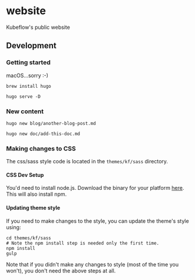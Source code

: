 # website
Kubeflow's public website

## Development

### Getting started
macOS...sorry :-)

`brew install hugo`

`hugo serve -D`

### New content
`hugo new blog/another-blog-post.md`

`hugo new doc/add-this-doc.md`

### Making changes to CSS

The css/sass style code is located in the `themes/kf/sass` directory.

#### CSS Dev Setup
You'd need to install node.js. Download the binary for your platform 
[here](https://nodejs.org/en/download/). This will also install npm.


#### Updating theme style

If you need to make changes to the style, you can update the theme's style using:

```
cd themes/kf/sass
# Note the npm install step is needed only the first time.
npm install
gulp
```

Note that if you didn't make any changes to style (most of the time you won't), you
don't need the above steps at all.
